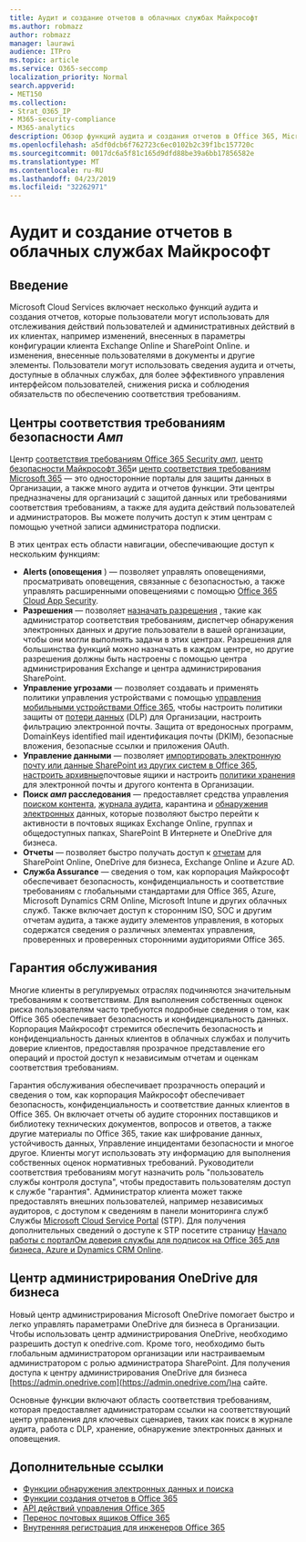 ```yaml
---
title: Аудит и создание отчетов в облачных службах Майкрософт
ms.author: robmazz
author: robmazz
manager: laurawi
audience: ITPro
ms.topic: article
ms.service: O365-seccomp
localization_priority: Normal
search.appverid:
- MET150
ms.collection:
- Strat_O365_IP
- M365-security-compliance
- M365-analytics
description: Обзор функций аудита и создания отчетов в Office 365, Microsoft 365 и гарантиях обслуживания.
ms.openlocfilehash: a5df0dcb6f762723c6ec0102b2c39f1bc157720c
ms.sourcegitcommit: 0017dc6a5f81c165d9dfd88be39a6bb17856582e
ms.translationtype: MT
ms.contentlocale: ru-RU
ms.lasthandoff: 04/23/2019
ms.locfileid: "32262971"
---
```

# <a name="auditing-and-reporting-in-microsoft-cloud-services"></a>Аудит и создание отчетов в облачных службах Майкрософт

## <a name="introduction"></a>Введение
Microsoft Cloud Services включает несколько функций аудита и создания отчетов, которые пользователи могут использовать для отслеживания действий пользователей и административных действий в их клиентах, например изменений, внесенных в параметры конфигурации клиента Exchange Online и SharePoint Online. и изменения, внесенные пользователями в документы и другие элементы. Пользователи могут использовать сведения аудита и отчеты, доступные в облачных службах, для более эффективного управления интерфейсом пользователей, снижения риска и соблюдения обязательств по обеспечению соответствия требованиям.

## <a name="security--compliance-centers"></a>Центры соответствия требованиям безопасности _Амп_
Центр [соответствия требованиям Office 365 Security _амп_](https://protection.office.com), [центр безопасности Майкрософт 365](https://security.microsoft.com)и [центр соответствия требованиям Microsoft 365](https://compliance.microsoft.com) — это односторонние порталы для защиты данных в Организации, а также много аудита и отчетов функции. Эти центры предназначены для организаций с защитой данных или требованиями соответствия требованиям, а также для аудита действий пользователей и администраторов. Вы можете получить доступ к этим центрам с помощью учетной записи администратора подписки.

В этих центрах есть области навигации, обеспечивающие доступ к нескольким функциям:
- **Alerts (оповещения** ) — позволяет управлять оповещениями, просматривать оповещения, связанные с безопасностью, а также управлять расширенными оповещениями с помощью [Office 365 Cloud App Security](https://docs.microsoft.com/en-us/Office365/SecurityCompliance/office-365-cas-overview). 
- **Разрешения** — позволяет [назначать разрешения](https://support.office.com/article/Give-users-access-to-the-Office-365-Security-Compliance-Center-2cfce2c8-20c5-47f9-afc4-24b059c1bd76) , такие как администратор соответствия требованиям, диспетчер обнаружения электронных данных и другие пользователи в вашей организации, чтобы они могли выполнять задачи в этих центрах. Разрешения для большинства функций можно назначать в каждом центре, но другие разрешения должны быть настроены с помощью центра администрирования Exchange и центра администрирования SharePoint.
- **Управление угрозами** — позволяет создавать и применять политики управления устройствами с помощью [управления мобильными устройствами Office 365](https://support.office.com/article/Overview-of-Mobile-Device-Management-for-Office-365-faa7d8e5-645d-4d59-839c-c8d4c1869e4a), чтобы настроить политики защиты от [потери данных](https://support.office.com/article/Overview-of-data-loss-prevention-policies-1966b2a7-d1e2-4d92-ab61-42efbb137f5e) (DLP) для Организации, настроить фильтрацию электронной почты. Защита от вредоносных программ, DomainKeys identified mail идентификация почты (DKIM), безопасные вложения, безопасные ссылки и приложения OAuth.
- **Управление данными** — позволяет [импортировать электронную почту или данные SharePoint из других систем в Office 365](https://support.office.com/article/Import-PST-files-or-SharePoint-data-to-Office-365-ba688e0a-0fcb-4bd7-8e57-2b669564ea84), [настроить архивные](https://support.office.com/article/Enable-archive-mailboxes-in-the-Office-365-Security-Compliance-Center-268a109e-7843-405b-bb3d-b9393b2342ce)почтовые ящики и настроить [политики хранения](https://support.office.com/article/Retention-in-the-Office-365-Security-Compliance-Center-2a0fc432-f18c-45aa-a539-30ab035c608c) для электронной почты и другого контента в Организации.
- **Поиск _амп_ расследования** — предоставляет средства управления [поиском контента](https://support.office.com/article/Run-a-Content-Search-in-the-Office-365-Security-Compliance-Center-61852fd9-fe8a-4880-a339-cb19ed3bff4a), [журнала аудита](https://support.office.com/article/Search-the-audit-log-in-the-Office-365-Security-Compliance-Center-0d4d0f35-390b-4518-800e-0c7ec95e946c), карантина и [обнаружения электронных](https://support.office.com/article/Manage-eDiscovery-cases-in-the-Office-365-Security-Compliance-Center-edea80d6-20a7-40fb-b8c4-5e8c8395f6da) данных, которые позволяют быстро перейти к активности в почтовых ящиках Exchange Online, группах и общедоступных папках, SharePoint В Интернете и OneDrive для бизнеса.
- **Отчеты** — позволяет быстро получать доступ к [отчетам](https://support.office.com/article/Reports-in-the-Office-365-Security-Compliance-Center-7acd33ce-1ec8-49fb-b625-43bac7b58c5a) для SharePoint Online, OneDrive для бизнеса, Exchange Online и Azure AD.
- **Служба Assurance** — сведения о том, как корпорация Майкрософт обеспечивает безопасность, конфиденциальность и соответствие требованиям с глобальными стандартами для Office 365, Azure, Microsoft Dynamics CRM Online, Microsoft Intune и других облачных служб. Также включает доступ к сторонним ISO, SOC и другим отчетам аудита, а также аудиту элементов управления, в которых содержатся сведения о различных элементах управления, проверенных и проверенных сторонними аудиториями Office 365.

## <a name="service-assurance"></a>Гарантия обслуживания
Многие клиенты в регулируемых отраслях подчиняются значительным требованиям к соответствиям. Для выполнения собственных оценок риска пользователям часто требуются подробные сведения о том, как Office 365 обеспечивает безопасность и конфиденциальность данных. Корпорация Майкрософт стремится обеспечить безопасность и конфиденциальность данных клиентов в облачных службах и получить доверие клиентов, предоставляя прозрачное представление его операций и простой доступ к независимым отчетам и оценкам соответствия требованиям.

Гарантия обслуживания обеспечивает прозрачность операций и сведения о том, как корпорация Майкрософт обеспечивает безопасность, конфиденциальность и соответствие данных клиентов в Office 365. Он включает отчеты об аудите сторонних поставщиков и библиотеку технических документов, вопросов и ответов, а также другие материалы по Office 365, такие как шифрование данных, устойчивость данных, Управление инцидентами безопасности и многое другое. Клиенты могут использовать эту информацию для выполнения собственных оценок нормативных требований. Руководители соответствия требованиям могут назначить роль "пользователь службы контроля доступа", чтобы предоставить пользователям доступ к службе "гарантия". Администратор клиента может также предоставлять внешних пользователей, например независимых аудиторов, с доступом к сведениям в панели мониторинга служб Службы [Microsoft Cloud Service Portal](http://aka.ms/STP) (STP). Для получения дополнительных сведений о доступе к STP посетите страницу [Начало работы с порталОм доверия службы для подписок на Office 365 для бизнеса, Azure и Dynamics CRM Online](http://aka.ms/STPHelp).

## <a name="onedrive-for-business-admin-center"></a>Центр администрирования OneDrive для бизнеса
Новый центр администрирования Microsoft OneDrive помогает быстро и легко управлять параметрами OneDrive для бизнеса в Организации. Чтобы использовать центр администрирования OneDrive, необходимо разрешить доступ к onedrive.com. Кроме того, необходимо быть глобальным администратором организации или настраиваемым администратором с ролью администратора SharePoint. Для получения доступа к центру администрирования OneDrive для бизнеса [https://admin.onedrive.com](https://admin.onedrive.com/)на сайте.

Основные функции включают область соответствия требованиям, которая предоставляет администраторам ссылки на соответствующий центр управления для ключевых сценариев, таких как поиск в журнале аудита, работа с DLP, хранение, обнаружение электронных данных и оповещения.

## <a name="related-links"></a>Дополнительные ссылки
- [Функции обнаружения электронных данных и поиска](office-365-ediscovery-and-search-features.md)
- [Функции создания отчетов в Office 365](office-365-reporting-features.md)
- [API действий управления Office 365](office-365-management-activity-api.md)
- [Перенос почтовых ящиков Office 365](office-365-mailbox-migrations.md)
- [Внутренняя регистрация для инженеров Office 365](office-365-internal-logging.md)